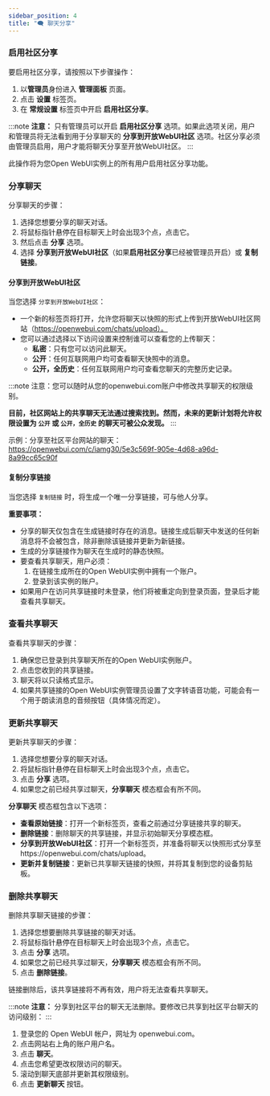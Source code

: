 ```yaml
---
sidebar_position: 4
title: "🗨️ 聊天分享"
---
```


### 启用社区分享

要启用社区分享，请按照以下步骤操作：

1. 以**管理员**身份进入 **管理面板** 页面。
2. 点击 **设置** 标签页。
3. 在 **常规设置** 标签页中开启 **启用社区分享**。

:::note
**注意：** 只有管理员可以开启 **启用社区分享** 选项。如果此选项关闭，用户和管理员将无法看到用于分享聊天的 **分享到开放WebUI社区** 选项。社区分享必须由管理员启用，用户才能将聊天分享至开放WebUI社区。
:::

此操作将为您Open WebUI实例上的所有用户启用社区分享功能。

### 分享聊天

分享聊天的步骤：

1. 选择您想要分享的聊天对话。
2. 将鼠标指针悬停在目标聊天上时会出现3个点，点击它。
3. 然后点击 **分享** 选项。
4. 选择 **分享到开放WebUI社区**（如果**启用社区分享**已经被管理员开启）或 **复制链接**。

#### 分享到开放WebUI社区

当您选择 `分享到开放WebUI社区`：

* 一个新的标签页将打开，允许您将聊天以快照的形式上传到开放WebUI社区网站（https://openwebui.com/chats/upload）。
* 您可以通过选择以下访问设置来控制谁可以查看您的上传聊天：
  * **私密**：只有您可以访问此聊天。
  * **公开**：任何互联网用户均可查看聊天快照中的消息。
  * **公开，全历史**：任何互联网用户均可查看您聊天的完整历史记录。

:::note
注意：您可以随时从您的openwebui.com账户中修改共享聊天的权限级别。

**目前，社区网站上的共享聊天无法通过搜索找到。然而，未来的更新计划将允许权限设置为 `公开` 或 `公开，全历史` 的聊天可被公众发现。**
:::

示例：分享至社区平台网站的聊天：https://openwebui.com/c/iamg30/5e3c569f-905e-4d68-a96d-8a99cc65c90f

#### 复制分享链接

当您选择 `复制链接` 时，将生成一个唯一分享链接，可与他人分享。

**重要事项：**

* 分享的聊天仅包含在生成链接时存在的消息。链接生成后聊天中发送的任何新消息将不会被包含，除非删除该链接并更新为新链接。
* 生成的分享链接作为聊天在生成时的静态快照。
* 要查看共享聊天，用户必须：
  1. 在链接生成所在的Open WebUI实例中拥有一个账户。
  2. 登录到该实例的账户。
* 如果用户在访问共享链接时未登录，他们将被重定向到登录页面，登录后才能查看共享聊天。

### 查看共享聊天

查看共享聊天的步骤：

1. 确保您已登录到共享聊天所在的Open WebUI实例账户。
2. 点击您收到的共享链接。
3. 聊天将以只读格式显示。
4. 如果共享链接的Open WebUI实例管理员设置了文字转语音功能，可能会有一个用于朗读消息的音频按钮（具体情况而定）。

### 更新共享聊天

更新共享聊天的步骤：

1. 选择您想要分享的聊天对话。
2. 将鼠标指针悬停在目标聊天上时会出现3个点，点击它。
3. 点击 **分享** 选项。
4. 如果您之前已经共享过聊天，**分享聊天** 模态框会有所不同。

**分享聊天** 模态框包含以下选项：

* **查看原始链接**：打开一个新标签页，查看之前通过分享链接共享的聊天。
* **删除链接**：删除聊天的共享链接，并显示初始聊天分享模态框。
* **分享到开放WebUI社区**：打开一个新标签页，并准备将聊天以快照形式分享至https://openwebui.com/chats/upload。
* **更新并复制链接**：更新已共享聊天链接的快照，并将其复制到您的设备剪贴板。

### 删除共享聊天

删除共享聊天链接的步骤：

1. 选择您想要删除共享链接的聊天对话。
2. 将鼠标指针悬停在目标聊天上时会出现3个点，点击它。
3. 点击 **分享** 选项。
4. 如果您之前已经共享过聊天，**分享聊天** 模态框会有所不同。
5. 点击 **删除链接**。

链接删除后，该共享链接将不再有效，用户将无法查看共享聊天。

:::note
**注意：** 分享到社区平台的聊天无法删除。要修改已共享到社区平台聊天的访问级别：
:::

1. 登录您的 Open WebUI 帐户，网址为 openwebui.com。
2. 点击网站右上角的账户用户名。
3. 点击 **聊天**。
4. 点击您希望更改权限访问的聊天。
5. 滚动到聊天底部并更新其权限级别。
6. 点击 **更新聊天** 按钮。
